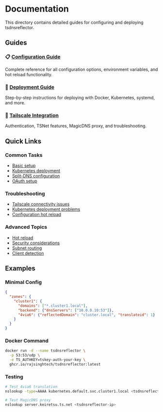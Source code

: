 # Documentation

This directory contains detailed guides for configuring and deploying tsdnsreflector.

## Guides

### 📋 [Configuration Guide](CONFIGURATION.md)
Complete reference for all configuration options, environment variables, and hot reload functionality.

### 🚀 [Deployment Guide](DEPLOYMENT.md)  
Step-by-step instructions for deploying with Docker, Kubernetes, systemd, and more.


### 🔗 [Tailscale Integration](TAILSCALE.md)
Authentication, TSNet features, MagicDNS proxy, and troubleshooting.

## Quick Links

### Common Tasks
- [Basic setup](CONFIGURATION.md#basic-configuration)
- [Kubernetes deployment](DEPLOYMENT.md#kubernetes-deployment)
- [Split-DNS configuration](TAILSCALE.md#split-dns-configuration)
- [OAuth setup](TAILSCALE.md#oauth-client-credentials-recommended)

### Troubleshooting
- [Tailscale connectivity issues](TAILSCALE.md#troubleshooting)
- [Kubernetes deployment problems](DEPLOYMENT.md#troubleshooting)
- [Configuration hot reload](CONFIGURATION.md#hot-reload)

### Advanced Topics
- [Hot reload](CONFIGURATION.md#hot-reload)
- [Security considerations](CONFIGURATION.md#security-considerations)
- [Subnet routing](TAILSCALE.md#subnet-routing)
- [Client detection](TAILSCALE.md#client-detection)

## Examples

### Minimal Config
```json
{
  "zones": {
    "cluster1": {
      "domains": ["*.cluster1.local"],
      "backend": {"dnsServers": ["10.0.0.10:53"]},
      "4via6": {"reflectedDomain": "cluster.local", "translateid": 1}
    }
  }
}
```

### Docker Command
```bash
docker run -d --name tsdnsreflector \
  -p 53:53/udp \
  -e TS_AUTHKEY=tskey-auth-your-key \
  ghcr.io/rajsinghtech/tsdnsreflector:latest
```

### Testing
```bash
# Test 4via6 translation
nslookup -type=AAAA kubernetes.default.svc.cluster1.local <tsdnsreflector-ip>

# Test MagicDNS proxy  
nslookup server.keiretsu.ts.net <tsdnsreflector-ip>
```